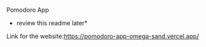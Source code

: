 Pomodoro App

* review this readme later*

Link for the website:https://pomodoro-app-omega-sand.vercel.app/
